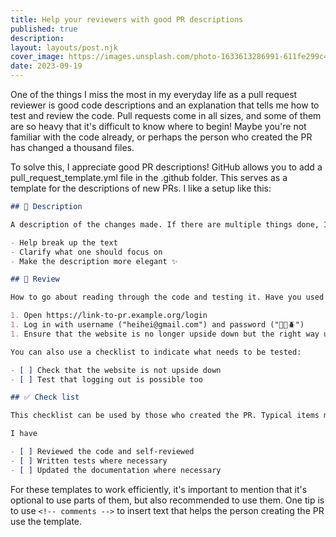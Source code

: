 ```yaml
---
title: Help your reviewers with good PR descriptions
published: true
description:
layout: layouts/post.njk
cover_image: https://images.unsplash.com/photo-1633613286991-611fe299c4be?ixlib=rb-4.0.3&ixid=M3wxMjA3fDB8MHxwaG90by1wYWdlfHx8fGVufDB8fHx8fA%3D%3D&auto=format&fit=crop&w=2360&q=80
date: 2023-09-19
---
```


One of the things I miss the most in my everyday life as a pull request reviewer is good code descriptions and an explanation that tells me how to test and review the code. Pull requests come in all sizes, and some of them are so heavy that it's difficult to know where to begin! Maybe you're not familiar with the code already, or perhaps the person who created the PR has changed a thousand files.

To solve this, I appreciate good PR descriptions! GitHub allows you to add a pull_request_template.yml file in the .github folder. This serves as a template for the descriptions of new PRs. I like a setup like this:

```md
## 📝 Description

A description of the changes made. If there are multiple things done, I would recommend using bullet lists. They can:

- Help break up the text
- Clarify what one should focus on
- Make the description more elegant ✨

## 👀 Review

How to go about reading through the code and testing it. Have you used a specific page to test the changes? Include a link! Numbered lists are a good pro-tip here. They can instruct which steps to follow for testing (all steps should use "1." as Markdown will handle numbering automatically):

1. Open https://link-to-pr.example.org/login
1. Log in with username ("heihei@gmail.com") and password ("👡🐒🪲")
1. Ensure that the website is no longer upside down but the right way up ✨

You can also use a checklist to indicate what needs to be tested:

- [ ] Check that the website is not upside down
- [ ] Test that logging out is possible too

## ✅ Check list

This checklist can be used by those who created the PR. Typical items might include:

I have

- [ ] Reviewed the code and self-reviewed
- [ ] Written tests where necessary
- [ ] Updated the documentation where necessary
```

For these templates to work efficiently, it's important to mention that it's optional to use parts of them, but also recommended to use them. One tip is to use `<!-- comments -->` to insert text that helps the person creating the PR use the template.
